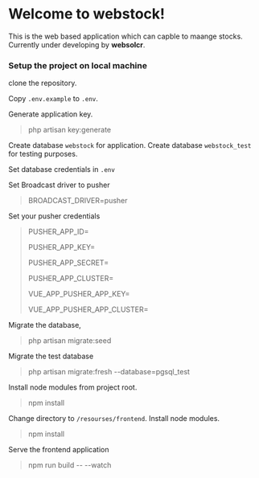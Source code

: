 # Welcome to webstock!

This is the web based application which can capble to maange stocks. Currently under developing by **websolcr**.

### Setup the project on local machine

clone the repository.

Copy `.env.example` to `.env`.

Generate application key.
>php artisan key:generate

Create database `webstock` for application.
Create database `webstock_test` for testing purposes.

Set database credentials in `.env`

Set Broadcast driver to pusher
>BROADCAST_DRIVER=pusher

Set your pusher credentials
>PUSHER_APP_ID=
> 
>PUSHER_APP_KEY=
> 
>PUSHER_APP_SECRET=
> 
>PUSHER_APP_CLUSTER=
> 
>VUE_APP_PUSHER_APP_KEY=
> 
>VUE_APP_PUSHER_APP_CLUSTER=

Migrate the database,
>php artisan migrate:seed

Migrate the test database
>php artisan migrate:fresh --database=pgsql_test

Install node modules from project root.
>npm install

Change directory to `/resourses/frontend`.
Install node modules.
>npm install

Serve the frontend application
>npm run build -- --watch

